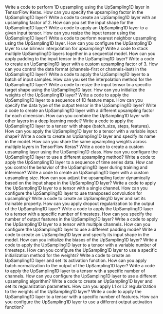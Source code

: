 Write a code to perform 1D upsampling using the UpSampling1D layer in TensorFlow Keras.
How can you specify the upsampling factor in the UpSampling1D layer?
Write a code to create an UpSampling1D layer with an upsampling factor of 2.
How can you set the input shape for the UpSampling1D layer?
Write a code to apply an UpSampling1D layer to a given input tensor.
How can you resize the input tensor using the UpSampling1D layer?
Write a code to perform nearest neighbor upsampling using the UpSampling1D layer.
How can you configure the UpSampling1D layer to use bilinear interpolation for upsampling?
Write a code to stack multiple UpSampling1D layers together in a sequential model.
How can you apply padding to the input tensor in the UpSampling1D layer?
Write a code to create an UpSampling1D layer with a custom upsampling factor of 3.
How can you control the data format (channels-first or channels-last) in the UpSampling1D layer?
Write a code to apply the UpSampling1D layer to a batch of input samples.
How can you set the interpolation method for the UpSampling1D layer?
Write a code to resize the input tensor to a specific target shape using the UpSampling1D layer.
How can you initialize the weights of the UpSampling1D layer?
Write a code to apply the UpSampling1D layer to a sequence of 1D feature maps.
How can you specify the data type of the output tensor in the UpSampling1D layer?
Write a code to create an UpSampling1D layer with a different upsampling factor for each dimension.
How can you combine the UpSampling1D layer with other layers in a deep learning model?
Write a code to apply the UpSampling1D layer to a tensor with shape (batch_size, steps, features).
How can you apply the UpSampling1D layer to a tensor with a variable input shape?
Write a code to create an UpSampling1D layer and specify its name in the model.
How can you share the same upsampling weights across multiple layers in TensorFlow Keras?
Write a code to create a custom upsampling layer using the UpSampling1D class.
How can you configure the UpSampling1D layer to use a different upsampling method?
Write a code to apply the UpSampling1D layer to a sequence of time series data.
How can you control the behavior of the UpSampling1D layer during training and inference?
Write a code to create an UpSampling1D layer with a custom upsampling size.
How can you adjust the upsampling factor dynamically based on the input shape in the UpSampling1D layer?
Write a code to apply the UpSampling1D layer to a tensor with a single channel.
How can you configure the UpSampling1D layer to use transposed convolution for upsampling?
Write a code to create an UpSampling1D layer and set its trainable property.
How can you apply dropout regularization to the output of the UpSampling1D layer?
Write a code to apply the UpSampling1D layer to a tensor with a specific number of timesteps.
How can you specify the number of output features in the UpSampling1D layer?
Write a code to apply the UpSampling1D layer to a tensor with multiple channels.
How can you configure the UpSampling1D layer to use a different padding mode?
Write a code to create an UpSampling1D layer and specify its input shape in the model.
How can you initialize the biases of the UpSampling1D layer?
Write a code to apply the UpSampling1D layer to a tensor with a variable number of timesteps.
How can you configure the UpSampling1D layer to use a specific initialization method for the weights?
Write a code to create an UpSampling1D layer and set its activation function.
How can you apply batch normalization to the output of the UpSampling1D layer?
Write a code to apply the UpSampling1D layer to a tensor with a specific number of channels.
How can you configure the UpSampling1D layer to use a different upsampling algorithm?
Write a code to create an UpSampling1D layer and set its regularization parameters.
How can you apply L1 or L2 regularization to the weights of the UpSampling1D layer?
Write a code to apply the UpSampling1D layer to a tensor with a specific number of features.
How can you configure the UpSampling1D layer to use a different output activation function?